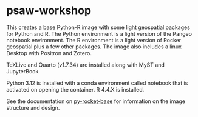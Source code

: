 # psaw-workshop

This creates a base Python-R image with some light geospatial packages for Python and R. The Python environment is a light version of the Pangeo notebook environment. The R environment is a light version of Rocker geospatial plus a few other packages. The image also includes a linux Desktop with Positron and Zotero.

TeXLive and Quarto (v1.7.34) are installed along with MyST and JupyterBook.

Python 3.12 is installed with a conda environment called notebook that is activated on opening the container. R 4.4.X is installed.

See the documentation on [py-rocket-base](https://nmfs-opensci.github.io/py-rocket-base/) for information on the image structure and design.